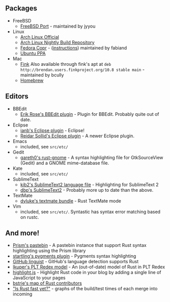 ## Packages

* FreeBSD
  * [FreeBSD Port](http://www.freebsd.org/cgi/cvsweb.cgi/ports/lang/rust/) - maintained by jyyou
* Linux
  * [Arch Linux Official](https://www.archlinux.org/packages/community/x86_64/rust/)
  * [Arch Linux Nightly Build Repository](http://pkgbuild.com/~thestinger/repo/)
  * [Fedora Copr](http://copr-fe.cloud.fedoraproject.org/coprs/detail/fabiand/rust/) - ([instructions](http://dummdida.blogspot.de/2013/05/mozillas-rust-in-fedoras-ppa-copr.html)) maintained by fabiand
  * [Ubuntu PPA](https://launchpad.net/~hansjorg/+archive/rust)
* Mac
  * [Fink](http://fink.cvs.sourceforge.net/viewvc/fink/dists/10.7/stable/main/finkinfo/languages/rust.info?view=log) Also available through fink's apt at `deb http://brendan.users.finkproject.org/10.8 stable main` - maintained by bcully
  * [Homebrew](https://github.com/mxcl/homebrew/blob/master/Library/Formula/rust.rb)

## Editors

* BBEdit
  * [Erik Rose's BBEdit plugin](https://github.com/erikrose/rust-bbedit-plugin) - Plugin for BBEdit. Probably quite out of date.
* Eclipse
  * [ianb's Eclipse plugin](https://github.com/ianbollinger/oxide) - Eclipse!
  * [Reidar Sollid's Eclipse plugin](http://reidarsollid.github.com/RustyCage/) - A newer Eclipse plugin.
* Emacs
  * included, see `src/etc/`
* Gedit
  * [gareth0's rust-gnome](https://bitbucket.org/gareth0/rust-gnome) - A syntax highlighting file for   GtkSourceView (Gedit) and a GNOME mime-database file.
* Kate
  * included, see `src/etc/`
* SublimeText
  * [kib2's SublimeText2 language file](http://kib2.free.fr/Falcon/blog/25-01-2012-SublimeText2-Rust.html) - Highlighting for SublimeText 2
  * [dbp's SublimeText2](https://github.com/dbp/sublime-rust) - Probably more up to date than the above.
* TextMate
  * [dyluke's textmate bundle](https://github.com/DylanLukes/Rust.tmbundle) - Rust TextMate mode
* Vim
  * included, see `src/etc/`. Syntastic has syntax error matching based on rustc.

## And more!

* [Prism's pastebin](http://kib2.free.fr/pastebin) - A pastebin instance that support Rust syntax highlighting using the Prism library
* [startling's pygments plugin](https://github.com/startling/pygments-rust) - Pygments syntax highlighting
* [GitHub linguist](https://github.com/github/linguist) - GitHub's language detection supports Rust
* [lkuper's PLT Redex model](https://github.com/github/linguist) - An (out-of-date) model of Rust in PLT Redex
* [highlight.js](http://softwaremaniacs.org/soft/highlight/en/) - Highlight Rust code in your blog by adding a single line of JavaScript to your pages
* [bstrie's map of Rust contributors](http://seleniac.org/map/)
* ["Is Rust fast yet?"](http://huonw.github.io/isrustfastyet/) - graphs of the build/test times of each merge into incoming
